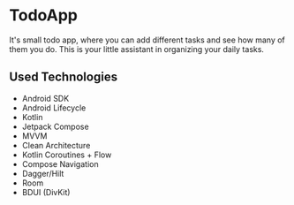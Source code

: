 # TodoApp
It's small todo app, where you can add different tasks and see how many of them you do. 
This is your little assistant in organizing your daily tasks.

## Used Technologies
- Android SDK
- Android Lifecycle
- Kotlin
- Jetpack Compose
- MVVM
- Clean Architecture
- Kotlin Coroutines + Flow
- Compose Navigation
- Dagger/Hilt
- Room
- BDUI (DivKit)
